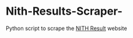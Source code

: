 # Nith-Results-Scraper-
Python script to scrape the [NITH Result](https://nithp.herokuapp.com/result/) website

